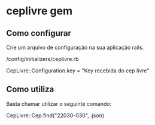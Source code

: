 # ceplivre gem

## Como configurar

Crie um arquivo de configuração na sua aplicação rails.

/config/initializers/ceplivre.rb

CepLivre::Configuration.key = "Key recebida do cep livre"

## Como utiliza

Basta chamar utilizar o seguinte comando:

CepLivre::Cep.find("22030-030", :json)